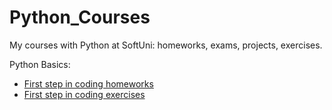 # Python_Courses
My courses with Python at SoftUni: homeworks, exams, projects, exercises.

Python Basics:
 - [First step in coding homeworks](first_step_in_coding_lab)
 - [First step in coding exercises](first_step_in_coding_exercises)
